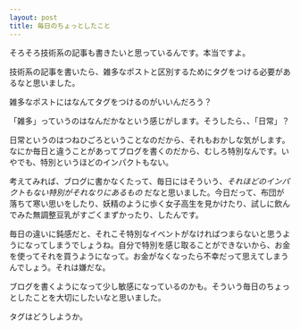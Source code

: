 ```yaml
---
layout: post
title: 毎日のちょっとしたこと
---
```


そろそろ技術系の記事も書きたいと思っているんです。本当ですよ。

技術系の記事を書いたら、雑多なポストと区別するためにタグをつける必要があるなと思いました。

雑多なポストにはなんてタグをつけるのがいいんだろう？

「雑多」っていうのはなんだかなという感じがします。そうしたら、、「日常」？

日常というのはつねひごろということなのだから、それもおかしな気がします。なにか毎日と違うことがあってブログを書くのだから、むしろ特別なんです。いやでも、特別というほどのインパクトもない。

考えてみれば、ブログに書かなくたって、毎日にはそういう、*それほどのインパクトもない特別がそれなりにあるもの* だなと思いました。今日だって、布団が落ちて寒い思いをしたり、妖精のように歩く女子高生を見かけたり、試しに飲んでみた無調整豆乳がすごくまずかったり、したんです。

毎日の違いに鈍感だと、それこそ特別なイベントがなければつまらないと思うようになってしまうでしょうね。自分で特別を感じ取ることができないから、お金を使ってそれを買うようになって。お金がなくなったら不幸だって思えてしまうんでしょう。それは嫌だな。

ブログを書くようになって少し敏感になっているのかも。そういう毎日のちょっとしたことを大切にしたいなと思いました。

タグはどうしようか。
